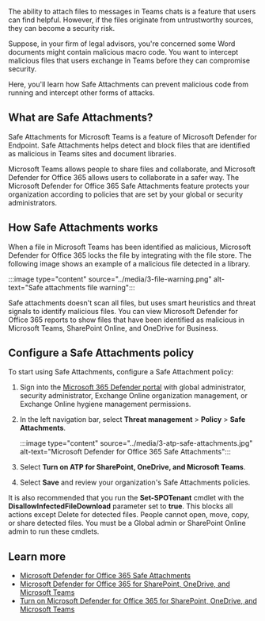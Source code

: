 The ability to attach files to messages in Teams chats is a feature that users can find helpful. However, if the files originate from untrustworthy sources, they can become a security risk.

Suppose, in your firm of legal advisors, you're concerned some Word documents might contain malicious macro code. You want to intercept malicious files that users exchange in Teams before they can compromise security.

Here, you'll learn how Safe Attachments can prevent malicious code from running and intercept other forms of attacks.

## What are Safe Attachments?

Safe Attachments for Microsoft Teams is a feature of Microsoft Defender for Endpoint. Safe Attachments helps detect and block files that are identified as malicious in Teams sites and document libraries.

Microsoft Teams allows people to share files and collaborate, and Microsoft Defender for Office 365 allows users to collaborate in a safer way. The Microsoft Defender for Office 365 Safe Attachments feature protects your organization according to policies that are set by your global or security administrators.

## How Safe Attachments works

When a file in Microsoft Teams has been identified as malicious, Microsoft Defender for Office 365 locks the file by integrating with the file store. The following image shows an example of a malicious file detected in a library.

:::image type="content" source="../media/3-file-warning.png" alt-text="Safe attachments file warning":::

Safe attachments doesn't scan all files, but uses smart heuristics and threat signals to identify malicious files. You can view Microsoft Defender for Office 365 reports to show files that have been identified as malicious in Microsoft Teams, SharePoint Online, and OneDrive for Business.

## Configure a Safe Attachments policy

To start using Safe Attachments, configure a Safe Attachment policy:

1. Sign into the [Microsoft 365 Defender portal](https://security.microsoft.com/) with global administrator, security administrator, Exchange Online organization management, or Exchange Online hygiene management permissions.
1. In the left navigation bar, select **Threat management** > **Policy** > **Safe Attachments**.

    :::image type="content" source="../media/3-atp-safe-attachments.jpg" alt-text="Microsoft Defender for Office 365 Safe Attachments":::

1. Select **Turn on ATP for SharePoint, OneDrive, and Microsoft Teams**.
1. Select **Save** and review your organization's Safe Attachments policies.

It is also recommended that you run the **Set-SPOTenant** cmdlet with the **DisallowInfectedFileDownload** parameter set to **true**. This blocks all actions except Delete for detected files. People cannot open, move, copy, or share detected files. You must be a Global admin or SharePoint Online admin to run these cmdlets.

## Learn more

- [Microsoft Defender for Office 365 Safe Attachments](/microsoft-365/security/office-365-security/atp-safe-attachments)
- [Microsoft Defender for Office 365 for SharePoint, OneDrive, and Microsoft Teams](/microsoft-365/security/office-365-security/atp-for-spo-odb-and-teams)
- [Turn on Microsoft Defender for Office 365 for SharePoint, OneDrive, and Microsoft Teams](/training/modules/defender-enable/)
